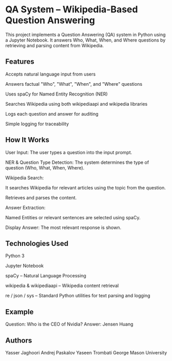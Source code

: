 # QA System – Wikipedia-Based Question Answering
This project implements a Question Answering (QA) system in Python using a Jupyter Notebook. It answers Who, What, When, and Where questions by retrieving and parsing content from Wikipedia.

## Features
Accepts natural language input from users

Answers factual "Who", "What", "When", and "Where" questions

Uses spaCy for Named Entity Recognition (NER)

Searches Wikipedia using both wikipediaapi and wikipedia libraries

Logs each question and answer for auditing

Simple logging for traceability

## How It Works
User Input: The user types a question into the input prompt.

NER & Question Type Detection: The system determines the type of question (Who, What, When, Where).

Wikipedia Search:

It searches Wikipedia for relevant articles using the topic from the question.

Retrieves and parses the content.

Answer Extraction:

Named Entities or relevant sentences are selected using spaCy.

Display Answer: The most relevant response is shown.

## Technologies Used
Python 3

Jupyter Notebook

spaCy – Natural Language Processing

wikipedia & wikipediaapi – Wikipedia content retrieval

re / json / sys – Standard Python utilities for text parsing and logging

## Example
Question: Who is the CEO of Nvidia?
Answer: Jensen Huang

## Authors
Yasser Jaghoori
Andrej Paskalov
Yaseen Trombati
George Mason University 

